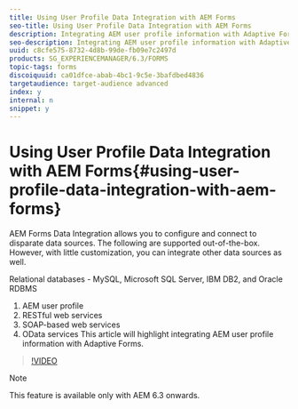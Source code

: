 ```yaml
---
title: Using User Profile Data Integration with AEM Forms
seo-title: Using User Profile Data Integration with AEM Forms
description: Integrating AEM user profile information with Adaptive Forms
seo-description: Integrating AEM user profile information with Adaptive Forms
uuid: c8cfe575-8732-4d8b-99de-fb09e7c2497d
products: SG_EXPERIENCEMANAGER/6.3/FORMS
topic-tags: forms
discoiquuid: ca01dfce-abab-4bc1-9c5e-3bafdbed4836
targetaudience: target-audience advanced
index: y
internal: n
snippet: y
---
```


# Using User Profile Data Integration with AEM Forms{#using-user-profile-data-integration-with-aem-forms}
AEM Forms Data Integration allows you to configure and connect to disparate data sources. The following are supported out-of-the-box. However, with little customization, you can integrate other data sources as well.

Relational databases - MySQL, Microsoft SQL Server, IBM DB2, and Oracle RDBMS

1. AEM user profile
1. RESTful web services
1. SOAP-based web services
1. OData services
This article will highlight integrating AEM user profile information with Adaptive Forms.

>[!VIDEO](https://video.tv.adobe.com/v/17432/?quality=9)

>[!NOTE]
>
>This feature is available only with AEM 6.3 onwards.

